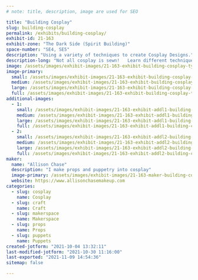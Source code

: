 ```yaml
---
# note: title, description, image are used for SEO

title: "Building Cosplay"
slug: building-cosplay
permalink: /exhibits/building-cosplay/
exhibit-id: 21-163
exhibit-zone: "The Dark Side (Spirit Building)"
space-number: "SE4, SE5"
description: "Using a variety of techniques to create Cosplay Designs."
description-long: "Not all cosplay is sewn!   Learn different techniques such as prop building, puppetry and needlefelting that you can incorporate in to your next costume."
image: /assets/images/exhibit-images/21-163-exhibit-building-cosplay-tyrsypn-large.jpg
image-primary: 
  small: /assets/images/exhibit-images/21-163-exhibit-building-cosplay-tyrsypn-small.jpg
  medium: /assets/images/exhibit-images/21-163-exhibit-building-cosplay-tyrsypn-medium.jpg
  large: /assets/images/exhibit-images/21-163-exhibit-building-cosplay-tyrsypn-large.jpg
  full: /assets/images/exhibit-images/21-163-exhibit-building-cosplay-tyrsypn-full.jpg
additional-images: 
  - 1:
    small: /assets/images/exhibit-images/21-163-exhibit-addl1-building-cosplay-img-1984-small.JPG
    medium: /assets/images/exhibit-images/21-163-exhibit-addl1-building-cosplay-img-1984-medium.JPG
    large: /assets/images/exhibit-images/21-163-exhibit-addl1-building-cosplay-img-1984-large.JPG
    full: /assets/images/exhibit-images/21-163-exhibit-addl1-building-cosplay-img-1984-full.JPG
  - 2:
    small: /assets/images/exhibit-images/21-163-exhibit-addl2-building-cosplay-img-4064-small.JPG
    medium: /assets/images/exhibit-images/21-163-exhibit-addl2-building-cosplay-img-4064-medium.JPG
    large: /assets/images/exhibit-images/21-163-exhibit-addl2-building-cosplay-img-4064-large.JPG
    full: /assets/images/exhibit-images/21-163-exhibit-addl2-building-cosplay-img-4064-full.JPG
maker: 
  name: "Allison Chase"
  description: "I make props and puppetry into cosplay"
  image-primary: /assets/images/exhibit-images/21-163-maker-building-cosplay-40449657-679352139108559-2839698746797719552-o-medium.jpg
  website: https://www.allisonchasemakeup.com
categories: 
  - slug: cosplay
    name: Cosplay
  - slug: craft
    name: Craft
  - slug: makerspace
    name: Makerspace
  - slug: props
    name: Props
  - slug: puppets
    name: Puppets
created-jotform: "2021-10-04 13:32:11"
last-modified-jotform: "2021-10-30 11:16:00"
last-exported: "2021-11-09 14:54:36"
sitemap: false

---
```

